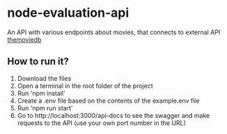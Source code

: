# node-evaluation-api

An API with various endpoints about movies, that connects to external API [themoviedb](https://themoviedb.org)

## How to run it?

1. Download the files
2. Open a terminal in the root folder of the project
3. Run 'npm install'
4. Create a .env file based on the contents of the example.env file
5. Run 'npm run start'
6. Go to http://localhost:3000/api-docs to see the swagger and make requests to the API (use your own port number in the URL)
